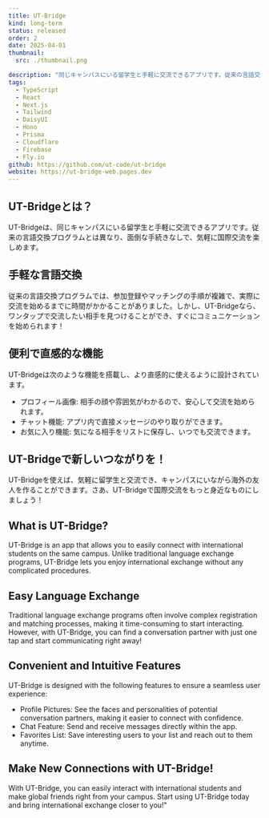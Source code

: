 ```yaml
---
title: UT-Bridge
kind: long-term
status: released
order: 2
date: 2025-04-01
thumbnail:
  src: ./thumbnail.png

description: "同じキャンパスにいる留学生と手軽に交流できるアプリです。従来の言語交換プログラムとは異なり、面倒な手続きなしで、気軽に国際交流を楽しめます。"
tags:
  - TypeScript
  - React
  - Next.js
  - Tailwind
  - DaisyUI
  - Hono
  - Prisma
  - Cloudflare
  - Firebase
  - Fly.io
github: https://github.com/ut-code/ut-bridge
website: https://ut-bridge-web.pages.dev
---
```


## UT-Bridgeとは？

UT-Bridgeは、同じキャンパスにいる留学生と手軽に交流できるアプリです。従来の言語交換プログラムとは異なり、面倒な手続きなしで、気軽に国際交流を楽しめます。

## 手軽な言語交換

従来の言語交換プログラムでは、参加登録やマッチングの手順が複雑で、実際に交流を始めるまでに時間がかかることがありました。しかし、UT-Bridgeなら、ワンタップで交流したい相手を見つけることができ、すぐにコミュニケーションを始められます！

## 便利で直感的な機能

UT-Bridgeは次のような機能を搭載し、より直感的に使えるように設計されています。

- プロフィール画像: 相手の顔や雰囲気がわかるので、安心して交流を始められます。
- チャット機能: アプリ内で直接メッセージのやり取りができます。
- お気に入り機能: 気になる相手をリストに保存し、いつでも交流できます。

## UT-Bridgeで新しいつながりを！

UT-Bridgeを使えば、気軽に留学生と交流でき、キャンパスにいながら海外の友人を作ることができます。さあ、UT-Bridgeで国際交流をもっと身近なものにしましょう！

## What is UT-Bridge?

UT-Bridge is an app that allows you to easily connect with international students on the same campus. Unlike traditional language exchange programs, UT-Bridge lets you enjoy international exchange without any complicated procedures.

## Easy Language Exchange

Traditional language exchange programs often involve complex registration and matching processes, making it time-consuming to start interacting. However, with UT-Bridge, you can find a conversation partner with just one tap and start communicating right away!

## Convenient and Intuitive Features

UT-Bridge is designed with the following features to ensure a seamless user experience:

- Profile Pictures: See the faces and personalities of potential conversation partners, making it easier to connect with confidence.
- Chat Feature: Send and receive messages directly within the app.
- Favorites List: Save interesting users to your list and reach out to them anytime.

## Make New Connections with UT-Bridge!

With UT-Bridge, you can easily interact with international students and make global friends right from your campus. Start using UT-Bridge today and bring international exchange closer to you!"

